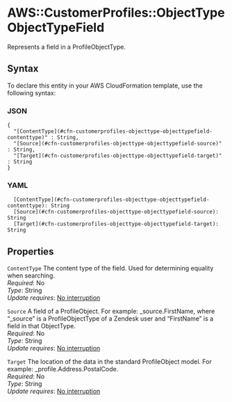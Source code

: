 # AWS::CustomerProfiles::ObjectType ObjectTypeField<a name="aws-properties-customerprofiles-objecttype-objecttypefield"></a>

Represents a field in a ProfileObjectType\.

## Syntax<a name="aws-properties-customerprofiles-objecttype-objecttypefield-syntax"></a>

To declare this entity in your AWS CloudFormation template, use the following syntax:

### JSON<a name="aws-properties-customerprofiles-objecttype-objecttypefield-syntax.json"></a>

```
{
  "[ContentType](#cfn-customerprofiles-objecttype-objecttypefield-contenttype)" : String,
  "[Source](#cfn-customerprofiles-objecttype-objecttypefield-source)" : String,
  "[Target](#cfn-customerprofiles-objecttype-objecttypefield-target)" : String
}
```

### YAML<a name="aws-properties-customerprofiles-objecttype-objecttypefield-syntax.yaml"></a>

```
  [ContentType](#cfn-customerprofiles-objecttype-objecttypefield-contenttype): String
  [Source](#cfn-customerprofiles-objecttype-objecttypefield-source): String
  [Target](#cfn-customerprofiles-objecttype-objecttypefield-target): String
```

## Properties<a name="aws-properties-customerprofiles-objecttype-objecttypefield-properties"></a>

`ContentType` <a name="cfn-customerprofiles-objecttype-objecttypefield-contenttype"></a>
The content type of the field\. Used for determining equality when searching\.  
_Required_: No  
_Type_: String  
_Update requires_: [No interruption](https://docs.aws.amazon.com/AWSCloudFormation/latest/UserGuide/using-cfn-updating-stacks-update-behaviors.html#update-no-interrupt)

`Source` <a name="cfn-customerprofiles-objecttype-objecttypefield-source"></a>
A field of a ProfileObject\. For example: \_source\.FirstName, where “\_source” is a ProfileObjectType of a Zendesk user and “FirstName” is a field in that ObjectType\.  
_Required_: No  
_Type_: String  
_Update requires_: [No interruption](https://docs.aws.amazon.com/AWSCloudFormation/latest/UserGuide/using-cfn-updating-stacks-update-behaviors.html#update-no-interrupt)

`Target` <a name="cfn-customerprofiles-objecttype-objecttypefield-target"></a>
The location of the data in the standard ProfileObject model\. For example: \_profile\.Address\.PostalCode\.  
_Required_: No  
_Type_: String  
_Update requires_: [No interruption](https://docs.aws.amazon.com/AWSCloudFormation/latest/UserGuide/using-cfn-updating-stacks-update-behaviors.html#update-no-interrupt)
